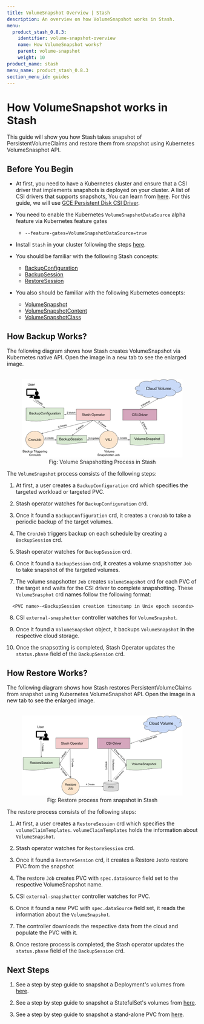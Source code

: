 ```yaml
---
title: VolumeSnapshot Overview | Stash
description: An overview on how VolumeSnapshot works in Stash.
menu:
  product_stash_0.8.3:
    identifier: volume-snapshot-overview
    name: How VolumeSnapshot works?
    parent: volume-snapshot
    weight: 10
product_name: stash
menu_name: product_stash_0.8.3
section_menu_id: guides
---
```


# How VolumeSnapshot works in Stash

This guide will show you how Stash takes snapshot of PersistentVolumeClaims and restore them from snapshot using Kubernetes VolumeSnasphot API.

## Before You Begin

- At first, you need to have a Kubernetes cluster and ensure that a CSI driver that implements snapshots is deployed on your cluster. A list of CSI drivers that supports snapshots, You can learn from [here](https://kubernetes.io/blog/2019/01/17/update-on-volume-snapshot-alpha-for-kubernetes/). For this guide, we will use [GCE Persistent Disk CSI Driver](https://github.com/kubernetes-sigs/gcp-compute-persistent-disk-csi-driver).

- You need to enable the Kubernetes `VolumeSnapshotDataSource` alpha feature via Kubernetes feature gates
  - `--feature-gates=VolumeSnapshotDataSource=true`
- Install `Stash` in your cluster following the steps [here](https://appscode.com/products/stash/0.8.3/setup/install/).
- You should be familiar with the following Stash concepts:
  - [BackupConfiguration](/docs/concepts/crds/backupconfiguration.md/)
  - [BackupSession](/docs/concepts/crds/backupsession.md/)
  - [RestoreSession](/docs/concepts/crds/restoresession.md/)
- You also should be familiar with the following Kubernetes concepts:
  - [VolumeSnapshot](https://kubernetes.io/docs/concepts/storage/volume-snapshots/#volumesnapshots)
  - [VolumeSnapshotContent](https://kubernetes.io/docs/concepts/storage/volume-snapshots/#volume-snapshot-contents)
  - [VolumeSnapshotClass](https://kubernetes.io/docs/concepts/storage/volume-snapshot-classes/)

## How Backup Works?

The following diagram shows how Stash creates VolumeSnapshot via Kubernetes native API. Open the image in a new tab to see the enlarged image.

<figure align="center">
  <img alt="Stash Backup Flow" src="/docs/images/v1beta1/backends/volumesnapshot/volumesnapshot-overview.svg">
<figcaption align="center">Fig: Volume Snapshotting Process in Stash</figcaption>
</figure>

The `VolumeSnapshot` process consists of the following steps:

1. At first, a user creates a `BackupConfiguration` crd which specifies the targeted workload or targeted PVC.

2. Stash operator watches for `BackupConfiguration` crd.

3. Once it found a `BackupConfiguration` crd, it creates a `CronJob` to take a periodic backup of the target volumes.

4. The `CronJob` triggers backup on each schedule by creating a `BackupSession` crd.

5. Stash operator watches for `BackupSession` crd.

6. Once it found a `BackupSession` crd, it creates a volume snapshotter `Job` to take snapshot of the targeted volumes.

7. The volume snapshotter `Job` creates `VolumeSnapshot` crd for each PVC of the target and waits for the CSI driver to complete snapshotting. These `VolumeSnasphot` crd names follow the following format:

```console
  <PVC name>-<BackupSession creation timestamp in Unix epoch seconds>
```

8. CSI `external-snapshotter` controller watches for `VolumeSnapshot`.

9. Once it found a `VolumeSnapshot` object, it backups `VolumeSnapshot` in the respective cloud storage.

10. Once the snapsotting is completed, Stash Operator updates the `status.phase` field of the `BackupSession` crd.

## How Restore Works?

The following diagram shows how Stash restores PersistentVolumeClaims from snapshot using Kubernetes VolumeSnapshot API. Open the image in a new tab to see the enlarged image.

<figure align="center">
  <img alt="Stash Backup Flow" src="/docs/images/v1beta1/backends/volumesnapshot/restore-overview.svg">
<figcaption align="center">Fig: Restore process from snapshot in Stash</figcaption>
</figure>

The restore process consists of the following steps:

1. At first, a user creates a `RestoreSession` crd which specifies the `volumeClaimTemplates`. `volumeClaimTemplates` holds the information about `VolumeSnapshot`.

2. Stash operator watches for `RestoreSession` crd.

3. Once it found a `RestoreSession` crd, it creates a Restore `Job`to restore PVC from the snapshot

4. The restore `Job` creates PVC with `spec.dataSource` field set to the respective VolumeSnapshot name.

5. CSI `external-snapshotter` controller watches for PVC.

6. Once it found a new PVC with `spec.dataSource` field set, it reads the information about the `VolumeSnapshot`.

7. The controller downloads the respective data from the cloud and populate the PVC with it.

8. Once restore process is completed, the Stash operator updates the `status.phase` field of the `BackupSession` crd.

## Next Steps

1. See a step by step guide to snapshot a Deployment's volumes from [here](/docs/guides/latest/volumesnapshot/deployment.md).

2. See a step by step guide to snapshot a StatefulSet's volumes from [here](/docs/guides/latest/volumesnapshot/statefulset.md).

3. See a step by step guide to snapshot a stand-alone PVC from [here](/docs/guides/latest/volumesnapshot/standalonepvc.md).
